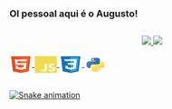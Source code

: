 ### OI pessoal aqui é o Augusto!

##

<div align="center">
  <a href="https://github.com/BellKan">
  <img height="180em" src="https://github-readme-stats.vercel.app/api?username=BellKan&show_icons=true&theme=radical&include_all_commits=true&count_private=true"/>
  <img height="180em" src="https://github-readme-stats.vercel.app/api/top-langs/?username=BellKan&layout=compact&langs_count=7&theme=radical"/>
</div>

  <div style="display: inline_block"><br>
<img align="center" alt="BellKan-HTML" height="30" width="40" src="https://raw.githubusercontent.com/devicons/devicon/master/icons/html5/html5-original.svg">
    <img align="center" alt="BellKan-Js" height="30" width="40" src="https://raw.githubusercontent.com/devicons/devicon/master/icons/javascript/javascript-plain.svg">
  <img align="center" alt="BellKan-CSS" height="30" width="40" src="https://raw.githubusercontent.com/devicons/devicon/master/icons/css3/css3-original.svg">
    <img align="center" alt="BellKan-Python" height="30" width="40" src="https://raw.githubusercontent.com/devicons/devicon/master/icons/python/python-original.svg">
</div>
  
  ##
  
  
  ![Snake animation](https://github.com/BellKan/rafaballerini/blob/output/github-contribution-grid-snake.svg)

</div>

 
